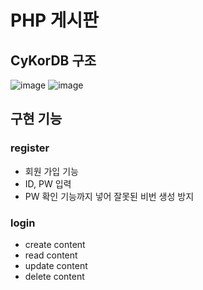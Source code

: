 # PHP 게시판

## CyKorDB 구조 
![image](https://user-images.githubusercontent.com/86897696/199748766-417fc963-365e-4ab0-83da-b4043b168913.png)
![image](https://user-images.githubusercontent.com/86897696/199748894-34afad4c-2598-47f2-940c-4d9c4a5261da.png)

## 구현 기능 

### register
- 회원 가입 기능 
- ID, PW 입력
- PW 확인 기능까지 넣어 잘못된 비번 생성 방지

### login

- create content
- read content
- update content
- delete content
